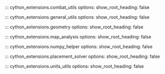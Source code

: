 ::: cython_extensions.combat_utils
    options:
        show_root_heading: false

::: cython_extensions.general_utils
    options:
        show_root_heading: false

::: cython_extensions.geometry
    options:
        show_root_heading: false

::: cython_extensions.map_analysis
    options:
        show_root_heading: false

::: cython_extensions.numpy_helper
    options:
        show_root_heading: false

::: cython_extensions.placement_solver
    options:
        show_root_heading: false

::: cython_extensions.units_utils
    options:
        show_root_heading: false
